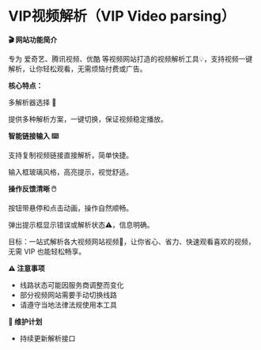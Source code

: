 # VIP视频解析（VIP Video parsing）

**🎬 网站功能简介**

专为 爱奇艺、腾讯视频、优酷 等视频网站打造的视频解析工具💡，支持视频一键解析，让你轻松观看，无需烦恼付费或广告。

**核心特点：**

多解析器选择 🔧

提供多种解析方案，一键切换，保证视频稳定播放。

**智能链接输入 ⌨️**

支持复制视频链接直接解析，简单快捷。

输入框玻璃风格，高亮提示，视觉舒适。

**操作反馈清晰 🖱️**

按钮带悬停和点击动画，操作自然顺畅。

弹出提示框显示错误或解析状态⚠️，信息明确。


目标：一站式解析各大视频网站视频🎥，让你省心、省力、快速观看喜欢的视频，无需 VIP 也能轻松畅享。

**⚠️ 注意事项**

- 线路状态可能因服务商调整而变化
- 部分视频网站需要手动切换线路
- 请遵守当地法律法规使用本工具

**🔄 维护计划**
- 持续更新解析接口
